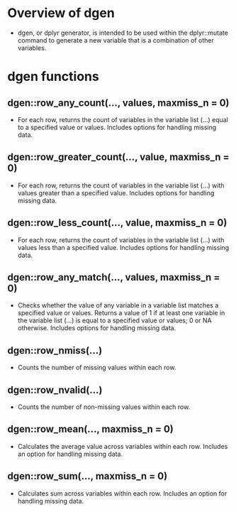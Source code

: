 # Overview of dgen

* dgen, or dplyr generator, is intended to be used within the dplyr::mutate command to generate a new variable that is a combination of other variables.

# dgen functions

## dgen::row_any_count(..., values, maxmiss_n = 0)

  * For each row, returns the count of variables in the variable list (...) equal to a specified value or values. Includes options for handling missing data.

## dgen::row_greater_count(..., value, maxmiss_n = 0)

  * For each row, returns the count of variables in the variable list (...) with values greater than a specified value. Includes options for handling missing data.
  
## dgen::row_less_count(..., value, maxmiss_n = 0)

  * For each row, returns the count of variables in the variable list (...) with values less than a specified value. Includes options for handling missing data.
    
## dgen::row_any_match(..., values, maxmiss_n = 0)

  * Checks whether the value of any variable in a variable list matches a specified value or values. Returns a value of 1 if at least one variable in the variable list (...) is equal to a specified value or values; 0 or NA otherwise. Includes options for handling missing data.

## dgen::row_nmiss(...)

  * Counts the number of missing values within each row.
    
## dgen::row_nvalid(...)

  * Counts the number of non-missing values within each row.

## dgen::row_mean(..., maxmiss_n = 0)

  * Calculates the average value across variables within each row. Includes an option for handling missing data.

## dgen::row_sum(..., maxmiss_n = 0)

  * Calculates sum across variables within each row. Includes an option for handling missing data.
